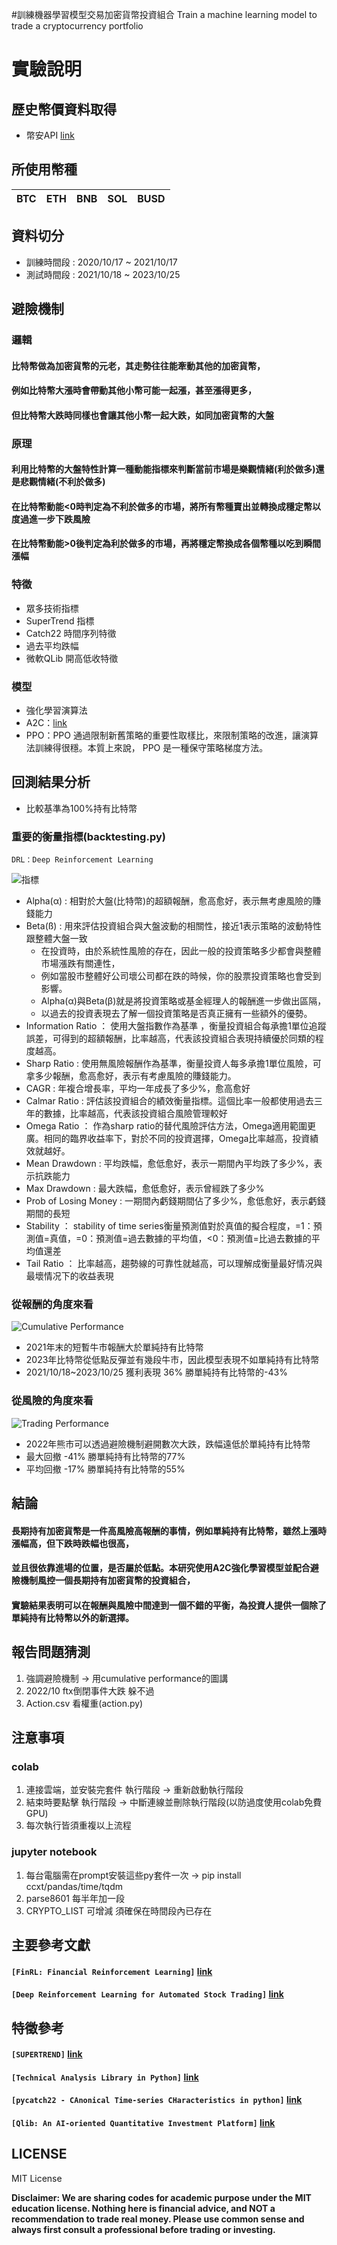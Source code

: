#訓練機器學習模型交易加密貨幣投資組合
Train a machine learning model to trade a cryptocurrency portfolio
 
# 實驗說明
## 歷史幣價資料取得
* 幣安API [link](https://binance-docs.github.io/apidocs/websocket_api/cn/#185368440e)
## 所使用幣種
| BTC  | ETH | BNB | SOL | BUSD |
|----|----|----|----|----|
## 資料切分
* 訓練時間段 : 2020/10/17 ~ 2021/10/17
* 測試時間段 : 2021/10/18 ~ 2023/10/25
## 避險機制
### 邏輯
#### 比特幣做為加密貨幣的元老，其走勢往往能牽動其他的加密貨幣，
#### 例如比特幣大漲時會帶動其他小幣可能一起漲，甚至漲得更多，
#### 但比特幣大跌時同樣也會讓其他小幣一起大跌，如同加密貨幣的大盤
  
### 原理
#### 利用比特幣的大盤特性計算一種動能指標來判斷當前市場是樂觀情緒(利於做多)還是悲觀情緒(不利於做多)
#### 在比特幣動能<0時判定為不利於做多的市場，將所有幣種賣出並轉換成穩定幣以度過進一步下跌風險
#### 在比特幣動能>0後判定為利於做多的市場，再將穩定幣換成各個幣種以吃到瞬間漲幅

### 特徵
* 眾多技術指標
* SuperTrend 指標
* Catch22 時間序列特徵
* 過去平均跌幅
* 微軟QLib 開高低收特徵
### 模型
* 強化學習演算法
* A2C：[link](https://github.com/openai/baselines/tree/master/baselines/a2c)
* PPO：PPO 通過限制新舊策略的重要性取樣比，來限制策略的改進，讓演算法訓練得很穩。本質上來說， PPO 是一種保守策略梯度方法。
## 回測結果分析
* 比較基準為100%持有比特幣
### 重要的衡量指標(backtesting.py)
```
DRL：Deep Reinforcement Learning
```
![指標](https://github.com/sapt36/CryptoFinRL/assets/73412241/f441d9c0-4686-4df4-b251-c9b6c2af4ecb)
* Alpha(α) : 相對於大盤(比特幣)的超額報酬，愈高愈好，表示無考慮風險的賺錢能力
* Beta(ß) : 用來評估投資組合與大盤波動的相關性，接近1表示策略的波動特性跟整體大盤一致
  - 在投資時，由於系統性風險的存在，因此一般的投資策略多少都會與整體市場漲跌有關連性，
  - 例如當股市整體好公司壞公司都在跌的時候，你的股票投資策略也會受到影響。
  - Alpha(α)與Beta(β)就是將投資策略或基金經理人的報酬進一步做出區隔，
  - 以過去的投資表現去了解一個投資策略是否真正擁有一些額外的優勢。
* Information Ratio ： 使用大盤指數作為基準 ，衡量投資組合每承擔1單位追蹤誤差，可得到的超額報酬，比率越高，代表該投資組合表現持續優於同類的程度越高。
* Sharp Ratio : 使用無風險報酬作為基準，衡量投資人每多承擔1單位風險，可拿多少報酬，愈高愈好，表示有考慮風險的賺錢能力。
* CAGR : 年複合增長率，平均一年成長了多少%，愈高愈好
* Calmar Ratio : 評估該投資組合的績效衡量指標。這個比率一般都使用過去三年的數據，比率越高，代表該投資組合風險管理較好
* Omega Ratio ： 作為sharp ratio的替代風險評估方法，Omega適用範圍更廣。相同的臨界收益率下，對於不同的投資選擇，Omega比率越高，投資績效就越好。
* Mean Drawdown : 平均跌幅，愈低愈好，表示一期間內平均跌了多少%，表示抗跌能力
* Max Drawdown : 最大跌幅，愈低愈好，表示曾經跌了多少%
* Prob of Losing Money : 一期間內虧錢期間佔了多少%，愈低愈好，表示虧錢期間的長短
* Stability ： stability of time series衡量預測值對於真值的擬合程度，=1：預測值=真值，=0：預測值=過去數據的平均值，<0：預測值=比過去數據的平均值還差
* Tail Ratio ： 比率越高，趨勢線的可靠性就越高，可以理解成衡量最好情况與最壞情况下的收益表現
### 從報酬的角度來看
![Cumulative Performance](https://github.com/sapt36/CryptoFinRL/assets/73412241/4c4a5f19-7f7f-49fd-b9b0-8e2d69c5aa1b)
* 2021年末的短暫牛市報酬大於單純持有比特幣
* 2023年比特幣從低點反彈並有幾段牛市，因此模型表現不如單純持有比特幣
* 2021/10/18~2023/10/25 獲利表現 36% 勝單純持有比特幣的-43%
### 從風險的角度來看
![Trading Performance](https://github.com/sapt36/CryptoFinRL/assets/73412241/619fa01d-cc0f-4689-9f70-8c47049346bd)
* 2022年熊市可以透過避險機制避開數次大跌，跌幅遠低於單純持有比特幣
* 最大回撤 -41% 勝單純持有比特幣的77%
* 平均回撤 -17% 勝單純持有比特幣的55%
## 結論
#### 長期持有加密貨幣是一件高風險高報酬的事情，例如單純持有比特幣，雖然上漲時漲幅高，但下跌時跌幅也很高，
#### 並且很依靠進場的位置，是否屬於低點。本研究使用A2C強化學習模型並配合避險機制風控一個長期持有加密貨幣的投資組合，
#### 實驗結果表明可以在報酬與風險中間達到一個不錯的平衡，為投資人提供一個除了單純持有比特幣以外的新選擇。

## 報告問題猜測
1. 強調避險機制 -> 用cumulative performance的圖講
2. 2022/10 ftx倒閉事件大跌 躲不過
3. Action.csv 看權重(action.py)

## 注意事項
### colab
1. 連接雲端，並安裝完套件 執行階段 -> 重新啟動執行階段
2. 結束時要點擊 執行階段 -> 中斷連線並刪除執行階段(以防過度使用colab免費GPU)
3. 每次執行皆須重複以上流程
### jupyter notebook
1. 每台電腦需在prompt安裝這些py套件一次 -> pip install ccxt/pandas/time/tqdm
2. parse8601 每半年加一段
3. CRYPTO_LIST 可增減 須確保在時間段內已存在

## 主要參考文獻
####  `[FinRL: Financial Reinforcement Learning]` [link](https://github.com/AI4Finance-Foundation/FinRL)
####  `[Deep Reinforcement Learning for Automated Stock Trading]` [link](https://towardsdatascience.com/deep-reinforcement-learning-for-automated-stock-trading-f1dad0126a02)

## 特徵參考
####  `[SUPERTREND]` [link](https://tw.tradingview.com/scripts/supertrend/)
####  `[Technical Analysis Library in Python]` [link](https://github.com/bukosabino/ta)
####  `[pycatch22 - CAnonical Time-series CHaracteristics in python]` [link](https://github.com/bukosabino/ta)
####  `[Qlib: An AI-oriented Quantitative Investment Platform]` [link](https://github.com/microsoft/qlib)


## LICENSE

MIT License

**Disclaimer: We are sharing codes for academic purpose under the MIT education license. Nothing here is financial advice, and NOT a recommendation to trade real money. Please use common sense and always first consult a professional before trading or investing.**
